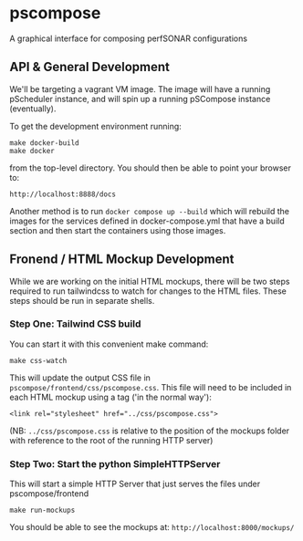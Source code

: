 # pscompose
A graphical interface for composing perfSONAR configurations

## API & General Development

We'll be targeting a vagrant VM image. The image will have a running pScheduler instance, and will spin up a running pSCompose instance (eventually).

To get the development environment running:

```
make docker-build
make docker
```

from the top-level directory. You should then be able to point your browser to:

```
http://localhost:8888/docs
```

Another method is to run `docker compose up --build` which will rebuild the images for the services defined in docker-compose.yml that have a build section and then start the containers using those images.

## Fronend / HTML Mockup Development

While we are working on the initial HTML mockups, there will be two steps required to run tailwindcss to watch for changes to the HTML files. These steps should be run in separate shells.

### Step One: Tailwind CSS build

You can start it with this convenient make command:

```
make css-watch
```

This will update the output CSS file in `pscompose/frontend/css/pscompose.css`. This file will need to be included in each HTML mockup using a <link> tag ('in the normal way'):

```
<link rel="stylesheet" href="../css/pscompose.css">
```

(NB: `../css/pscompose.css` is relative to the position of the mockups folder with reference to the root of the running HTTP server)

### Step Two: Start the python SimpleHTTPServer

This will start a simple HTTP Server that just serves the files under pscompose/frontend

```
make run-mockups
```

You should be able to see the mockups at: `http://localhost:8000/mockups/`

